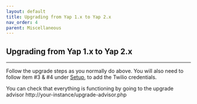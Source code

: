 ```yaml
---
layout: default
title: Upgrading from Yap 1.x to Yap 2.x
nav_order: 4
parent: Miscellaneous
---
```


## Upgrading from Yap 1.x to Yap 2.x

---


Follow the upgrade steps as you normally do above.  You will also need to follow item #3 & #4 under [Setup](#setup), to add the Twilio credentials.

You can check that everything is functioning by going to the upgrade advisor http://your-instance/upgrade-advisor.php
